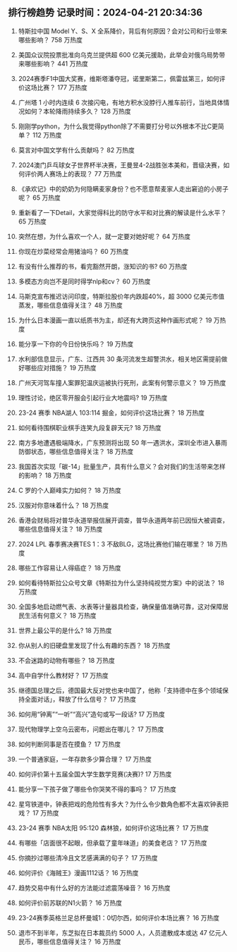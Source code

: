
## 排行榜趋势 记录时间：2024-04-21 20:34:36
  
  1. 特斯拉中国 Model Y、S、X 全系降价，背后有何原因？会对公司和行业带来哪些影响？ 758 万热度
    
  2. 美国众议院投票批准向乌克兰提供超 600 亿美元援助，此举会对俄乌局势带来哪些影响？ 441 万热度
    
  3. 2024赛季F1中国大奖赛，维斯塔潘夺冠，诺里斯第二，佩雷兹第三，如何评价这场比赛？ 177 万热度
    
  4. 广州塔 1 小时内连续 6 次接闪电，有地方积水没脖行人推车前行，当地具体情况如何？本轮降雨持续多久？ 128 万热度
    
  5. 刚刚学python，为什么我觉得python除了不需要打分号以外根本不比C更简单？ 112 万热度
    
  6. 莫言对中国文学有什么贡献吗？ 82 万热度
    
  7. 2024澳门乒乓球女子世界杯半决赛，王曼昱4-2战胜张本美和，晋级决赛，如何评价两人赛场上的表现？ 77 万热度
    
  8. 《承欢记》中的奶奶为何隐瞒麦家身份？也不愿意帮麦家人走出窘迫的小房子呢？ 65 万热度
    
  9. 重新看了一下Detail，大家觉得科比的防守水平和对比赛的解读是什么水平？ 65 万热度
    
  10. 突然在想，为什么喜欢一个人，就一定要对她好呢？ 64 万热度
    
  11. 你现在炒菜经常会用猪油吗？ 60 万热度
    
  12. 有没有什么推荐的书，看完豁然开朗，涨知识的书? 60 万热度
    
  13. 多模态方向岂不是同时得学nlp和cv？ 60 万热度
    
  14. 马斯克宣布推迟访问印度，特斯拉股价年内跌超40%，超 3000 亿美元市值蒸发，哪些信息值得关注？ 48 万热度
    
  15. 为什么日本漫画一直以纸质书为主，却还有大跨页这种作画形式呢？ 19 万热度
    
  16. 能分享一下你的今日份快乐吗？ 19 万热度
    
  17. 水利部信息显示，广东、江西共 30 条河流发生超警洪水，相关地区需提前做好哪些应对措施？ 19 万热度
    
  18. 广州天河驾车撞人案罪犯温庆运被执行死刑，此案有何警示意义？ 19 万热度
    
  19. 理性讨论，绝区零开服会引起行业大地震吗? 19 万热度
    
  20. 23-24 赛季 NBA湖人 103:114 掘金，如何评价这场比赛？ 18 万热度
    
  21. 如何看待围棋职业棋手连笑九段复辟天元? 18 万热度
    
  22. 南方多地遭遇极端降水，广东预测将出现 50 年一遇洪水，深圳全市进入暴雨防御状态，哪些信息值得关注？ 18 万热度
    
  23. 我国首次实现「碳-14」批量生产，具有什么意义？会对我们的生活带来怎样的影响？ 18 万热度
    
  24. C 罗的个人巅峰实力如何？ 18 万热度
    
  25. 汉服对你意味着什么？ 18 万热度
    
  26. 香港会财局将对普华永道举报信展开调查，普华永道两年前已因恒大被调查，哪些信息值得关注？ 18 万热度
    
  27. 2024 LPL 春季赛决赛TES 1：3 不敌BLG，这场比赛他们输在哪里？ 18 万热度
    
  28. 哪些工作容易让人得癌症？ 18 万热度
    
  29. 如何看待特斯拉公众号文章《特斯拉为什么坚持纯视觉方案》中的说法？ 18 万热度
    
  30. 全国多地启动燃气表、水表等计量器具检查，确保量值准确可靠，这对保障居民生活有何意义？ 18 万热度
    
  31. 世界上最公平的是什么? 18 万热度
    
  32. 你从别人的旧硬盘里发现了什么有趣的东西？ 18 万热度
    
  33. 不会迷路的动物有哪些？ 18 万热度
    
  34. 高中自学什么教材好？ 17 万热度
    
  35. 继德国总理之后，德国最大反对党也来中国了，他称「支持德中在多个领域保持全面对话」，释放了什么信号？ 17 万热度
    
  36. 如何用“钟离”“一听”“高兴”造句或写一段话? 17 万热度
    
  37. 现代物理学上空乌云密布，问题出在哪儿？ 17 万热度
    
  38. 如何判断同事是否在摸鱼？ 17 万热度
    
  39. 一个普通家庭，一年存款多少算合理？ 17 万热度
    
  40. 如何评价第十五届全国大学生数学竞赛(决赛)? 17 万热度
    
  41. 能分享一下孩子做了哪些令你哭笑不得的事吗？ 17 万热度
    
  42. 星穹铁道中，钟表把戏的危险性有多大？为什么令少数角色都不太喜欢钟表把戏？ 17 万热度
    
  43. 23-24 赛季 NBA太阳 95:120 森林狼，如何评价这场比赛？ 17 万热度
    
  44. 有哪些「店面很不起眼，但承载了童年味道」的美食老店？ 17 万热度
    
  45. 你摘抄过哪些清冷且文艺感满满的句子？ 17 万热度
    
  46. 如何评价《海贼王》漫画1112话？ 16 万热度
    
  47. 趋势交易中有什么好的方法能过滤震荡噪音？ 16 万热度
    
  48. 如何评价前苏联的N1火箭？ 16 万热度
    
  49. 23-24赛季英格兰足总杯曼城1：0切尔西，如何评价本场比赛？ 16 万热度
    
  50. 退市不到半年，东芝拟在日本裁员约 5000 人，人员遣散成本或达 47 亿元人民币，哪些信息值得关注？ 16 万热度
    